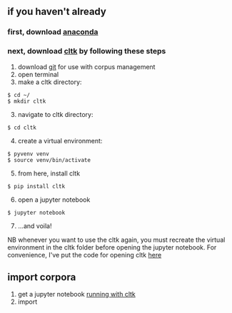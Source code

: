 ## if you haven't already
### first, download [anaconda](https://www.anaconda.com/distribution/)

### next, download [cltk](https://github.com/cltk/tutorials/blob/master/1%20CLTK%20Setup.ipynb) by following these steps

1. download [git](https://git-scm.com/downloads) for use with corpus management 
2. open terminal
3. make a cltk directory:
```
$ cd ~/
$ mkdir cltk
```
3. navigate to cltk directory: 

```
$ cd cltk
```
4. create a virtual environment: 
```
$ pyvenv venv
$ source venv/bin/activate
```
5. from here, install cltk

```
$ pip install cltk
```
6. open a jupyter notebook

```
$ jupyter notebook
```
7. ...and voila!

NB whenever you want to use the cltk again, you must recreate the virtual environment in the cltk folder before opening the jupyter notebook. For convenience, I've put the code for opening cltk [here](/resources/runcltk)

## import corpora

1. get a jupyter notebook [running with cltk](/resources/runcltk)
2. import 
